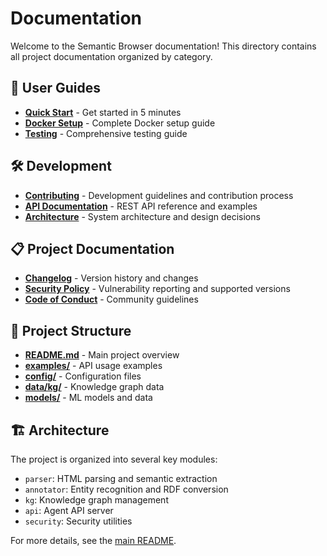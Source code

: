# Documentation

Welcome to the Semantic Browser documentation! This directory contains all project documentation organized by category.

## 📖 User Guides

- **[Quick Start](guides/quickstart.md)** - Get started in 5 minutes
- **[Docker Setup](guides/docker-setup.md)** - Complete Docker setup guide
- **[Testing](guides/testing.md)** - Comprehensive testing guide

## 🛠️ Development

- **[Contributing](development/contributing.md)** - Development guidelines and contribution process
- **[API Documentation](api/README.md)** - REST API reference and examples
- **[Architecture](architecture/README.md)** - System architecture and design decisions

## 📋 Project Documentation

- **[Changelog](changelog.md)** - Version history and changes
- **[Security Policy](security.md)** - Vulnerability reporting and supported versions
- **[Code of Conduct](code-of-conduct.md)** - Community guidelines

## 📁 Project Structure

- **[README.md](../README.md)** - Main project overview
- **[examples/](examples/)** - API usage examples
- **[config/](../config/)** - Configuration files
- **[data/kg/](../data/kg/)** - Knowledge graph data
- **[models/](../models/)** - ML models and data

## 🏗️ Architecture

The project is organized into several key modules:

- `parser`: HTML parsing and semantic extraction
- `annotator`: Entity recognition and RDF conversion
- `kg`: Knowledge graph management
- `api`: Agent API server
- `security`: Security utilities

For more details, see the [main README](../README.md).
